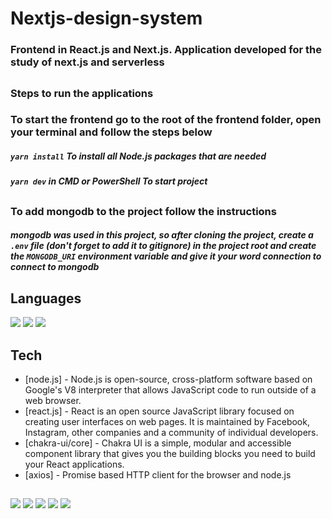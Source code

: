 # Nextjs-design-system
### Frontend in React.js and Next.js. Application developed for the study of next.js and serverless
##
### Steps to run the applications

### To start the frontend go to the root of the frontend folder, open your terminal and follow the steps below
##### `yarn install` To install all Node.js packages that are needed
##### `yarn dev` in CMD or PowerShell To start project
##
### To add mongodb to the project follow the instructions
##### mongodb was used in this project, so after cloning the project, create a `.env` file (don't forget to add it to gitignore) in the project root and create the `MONGODB_URI` environment variable and give it your word connection to connect to mongodb
##

## Languages

<div>
  <div>
    <img src="https://img.shields.io/badge/JavaScript-323330?style=for-the-badge&logo=javascript&logoColor=F7DF1E">
    <img src="https://img.shields.io/badge/HTML5-E34F26?style=for-the-badge&logo=html5&logoColor=white">
    <img src="https://img.shields.io/badge/CSS3-1572B6?style=for-the-badge&logo=css3&logoColor=white">
  </div>
</div>

##

## Tech

- [node.js] - Node.js is open-source, cross-platform software based on Google's V8 interpreter that allows JavaScript code to run outside of a web browser.
- [react.js] - React is an open source JavaScript library focused on creating user interfaces on web pages. It is maintained by Facebook, Instagram, other companies and a community of individual developers.
- [chakra-ui/core] - Chakra UI is a simple, modular and accessible component library that gives you the building blocks you need to build your React applications.
- [axios] - Promise based HTTP client for the browser and node.js

##

<div>
  <div>
    <img src="https://img.shields.io/badge/Node.js-339933?style=for-the-badge&logo=nodedotjs&logoColor=white">
    <img src="https://img.shields.io/badge/React-20232A?style=for-the-badge&logo=react&logoColor=61DAFB">
    <img src="https://img.shields.io/badge/JavaScript-323330?style=for-the-badge&logo=javascript&logoColor=F7DF1E">
    <img src="https://img.shields.io/badge/TypeScript-007ACC?style=for-the-badge&logo=typescript&logoColor=white">
    <img src="https://img.shields.io/badge/Chakra--UI-319795?style=for-the-badge&logo=chakra-ui&logoColor=white">
  </div>
</div>
